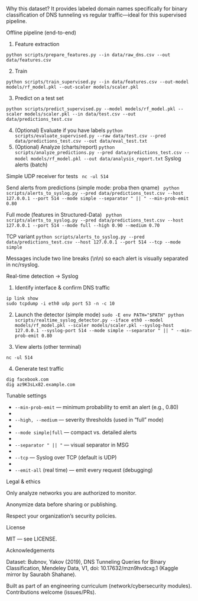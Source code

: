 
Why this dataset?
It provides labeled domain names specifically for binary classification of DNS tunneling vs regular traffic—ideal for this supervised pipeline.




Offline pipeline (end-to-end)

1) Feature extraction
```
python scripts/prepare_features.py --in data/raw_dns.csv --out data/features.csv

```
2) Train

`python scripts/train_supervised.py --in data/features.csv --out-model models/rf_model.pkl --out-scaler models/scaler.pkl
`

3) Predict on a test set

`python scripts/predict_supervised.py --model models/rf_model.pkl --scaler models/scaler.pkl --in data/test.csv --out data/predictions_test.csv
`

4) (Optional) Evaluate if you have labels
`
python scripts/evaluate_supervised.py --raw data/test.csv --pred data/predictions_test.csv --out data/eval_test.txt
`
5) (Optional) Analyze (charts/report)
`
python scripts/analyze_predictions.py --pred data/predictions_test.csv --model models/rf_model.pkl --out data/analysis_report.txt
`
Syslog alerts (batch)

Simple UDP receiver for tests
`
nc -ul 514`


Send alerts from predictions (simple mode: proba then qname)
`
python scripts/alerts_to_syslog.py --pred data/predictions_test.csv --host 127.0.0.1 --port 514 --mode simple --separator " || " --min-prob-emit 0.80`


Full mode (features in Structured-Data)
`
python scripts/alerts_to_syslog.py --pred data/predictions_test.csv --host 127.0.0.1 --port 514 --mode full --high 0.90 --medium 0.70`


TCP variant
`
python scripts/alerts_to_syslog.py --pred data/predictions_test.csv --host 127.0.0.1 --port 514 --tcp --mode simple
`

Messages include two line breaks (\n\n) so each alert is visually separated in nc/rsyslog.

Real-time detection → Syslog

1) Identify interface & confirm DNS traffic
```
ip link show
sudo tcpdump -i eth0 udp port 53 -n -c 10
```

2) Launch the detector (simple mode)
`
sudo -E env PATH="$PATH" python scripts/realtime_syslog_detector.py --iface eth0 --model models/rf_model.pkl --scaler models/scaler.pkl --syslog-host 127.0.0.1 --syslog-port 514 --mode simple --separator " || " --min-prob-emit 0.80
`

3) View alerts (other terminal)

`nc -ul 514`

4) Generate test traffic
```
dig facebook.com
dig az9K3sLx82.example.com
```

Tunable settings

- `--min-prob-emit` — minimum probability to emit an alert (e.g., 0.80)
- 
- `--high, --medium` — severity thresholds (used in “full” mode)
- 
- `--mode simple|full` — compact vs. detailed alerts
- 
- `--separator " || "` — visual separator in MSG
- 
- `--tcp` — Syslog over TCP (default is UDP)
- 
- `--emit-all` (real time) — emit every request (debugging)

Legal & ethics

Only analyze networks you are authorized to monitor.

Anonymize data before sharing or publishing.

Respect your organization’s security policies.

License

MIT — see LICENSE.

Acknowledgements

Dataset: Bubnov, Yakov (2019), DNS Tunneling Queries for Binary Classification, Mendeley Data, V1, doi: 10.17632/mzn9hvdcxg.1 (Kaggle mirror by Saurabh Shahane).

Built as part of an engineering curriculum (network/cybersecurity modules). Contributions welcome (issues/PRs).